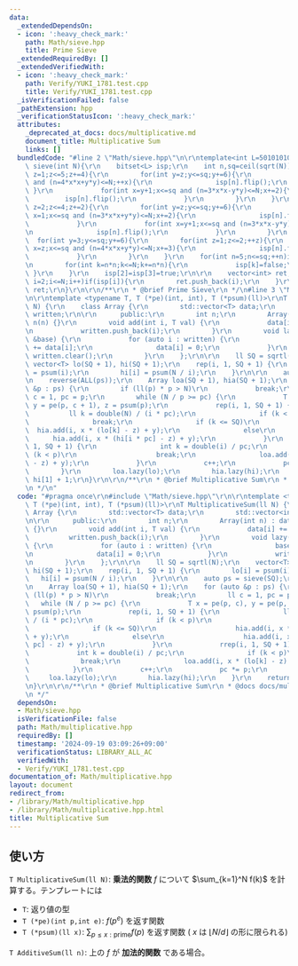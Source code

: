 ```yaml
---
data:
  _extendedDependsOn:
  - icon: ':heavy_check_mark:'
    path: Math/sieve.hpp
    title: Prime Sieve
  _extendedRequiredBy: []
  _extendedVerifiedWith:
  - icon: ':heavy_check_mark:'
    path: Verify/YUKI_1781.test.cpp
    title: Verify/YUKI_1781.test.cpp
  _isVerificationFailed: false
  _pathExtension: hpp
  _verificationStatusIcon: ':heavy_check_mark:'
  attributes:
    _deprecated_at_docs: docs/multiplicative.md
    document_title: Multiplicative Sum
    links: []
  bundledCode: "#line 2 \"Math/sieve.hpp\"\n\r\ntemplate<int L=50101010>vector<int>\
    \ sieve(int N){\r\n    bitset<L> isp;\r\n    int n,sq=ceil(sqrt(N));\r\n    for(int\
    \ z=1;z<=5;z+=4){\r\n        for(int y=z;y<=sq;y+=6){\r\n            for(int x=1;x<=sq\
    \ and (n=4*x*x+y*y)<=N;++x){\r\n                isp[n].flip();\r\n           \
    \ }\r\n            for(int x=y+1;x<=sq and (n=3*x*x-y*y)<=N;x+=2){\r\n       \
    \         isp[n].flip();\r\n            }\r\n        }\r\n    }\r\n    for(int\
    \ z=2;z<=4;z+=2){\r\n        for(int y=z;y<=sq;y+=6){\r\n            for (int\
    \ x=1;x<=sq and (n=3*x*x+y*y)<=N;x+=2){\r\n                isp[n].flip();\r\n\
    \            }\r\n            for(int x=y+1;x<=sq and (n=3*x*x-y*y)<=N;x+=2){\r\
    \n                isp[n].flip();\r\n            }\r\n        }\r\n    }\r\n  \
    \  for(int y=3;y<=sq;y+=6){\r\n        for(int z=1;z<=2;++z){\r\n            for(int\
    \ x=z;x<=sq and (n=4*x*x+y*y)<=N;x+=3){\r\n                isp[n].flip();\r\n\
    \            }\r\n        }\r\n    }\r\n    for(int n=5;n<=sq;++n)if(isp[n]){\r\
    \n        for(int k=n*n;k<=N;k+=n*n){\r\n            isp[k]=false;\r\n       \
    \ }\r\n    }\r\n    isp[2]=isp[3]=true;\r\n\r\n    vector<int> ret;\r\n    for(int\
    \ i=2;i<=N;i++)if(isp[i]){\r\n        ret.push_back(i);\r\n    }\r\n    return\
    \ ret;\r\n}\r\n\r\n/**\r\n * @brief Prime Sieve\r\n */\n#line 3 \"Math/multiplicative.hpp\"\
    \n\r\ntemplate <typename T, T (*pe)(int, int), T (*psum)(ll)>\r\nT MultiplicativeSum(ll\
    \ N) {\r\n    class Array {\r\n        std::vector<T> data;\r\n        std::vector<int>\
    \ written;\r\n\r\n      public:\r\n        int n;\r\n        Array(int n) : data(n),\
    \ n(n) {}\r\n        void add(int i, T val) {\r\n            data[i] += val;\r\
    \n            written.push_back(i);\r\n        }\r\n        void lazy(vector<T>\
    \ &base) {\r\n            for (auto i : written) {\r\n                base[i]\
    \ += data[i];\r\n                data[i] = 0;\r\n            }\r\n           \
    \ written.clear();\r\n        }\r\n    };\r\n\r\n    ll SQ = sqrtl(N);\r\n   \
    \ vector<T> lo(SQ + 1), hi(SQ + 1);\r\n    rep(i, 1, SQ + 1) {\r\n        lo[i]\
    \ = psum(i);\r\n        hi[i] = psum(N / i);\r\n    }\r\n\r\n    auto ps = sieve(SQ);\r\
    \n    reverse(ALL(ps));\r\n    Array loa(SQ + 1), hia(SQ + 1);\r\n    for (auto\
    \ &p : ps) {\r\n        if (ll(p) * p > N)\r\n            break;\r\n        ll\
    \ c = 1, pc = p;\r\n        while (N / p >= pc) {\r\n            T x = pe(p, c),\
    \ y = pe(p, c + 1), z = psum(p);\r\n            rep(i, 1, SQ + 1) {\r\n      \
    \          ll k = double(N) / (i * pc);\r\n                if (k < p)\r\n    \
    \                break;\r\n                if (k <= SQ)\r\n                  \
    \  hia.add(i, x * (lo[k] - z) + y);\r\n                else\r\n              \
    \      hia.add(i, x * (hi[i * pc] - z) + y);\r\n            }\r\n            rrep(i,\
    \ 1, SQ + 1) {\r\n                int k = double(i) / pc;\r\n                if\
    \ (k < p)\r\n                    break;\r\n                loa.add(i, x * (lo[k]\
    \ - z) + y);\r\n            }\r\n            c++;\r\n            pc *= p;\r\n\
    \        }\r\n        loa.lazy(lo);\r\n        hia.lazy(hi);\r\n    }\r\n    return\
    \ hi[1] + 1;\r\n}\r\n\r\n/**\r\n * @brief Multiplicative Sum\r\n * @docs docs/multiplicative.md\r\
    \n */\n"
  code: "#pragma once\r\n#include \"Math/sieve.hpp\"\r\n\r\ntemplate <typename T,\
    \ T (*pe)(int, int), T (*psum)(ll)>\r\nT MultiplicativeSum(ll N) {\r\n    class\
    \ Array {\r\n        std::vector<T> data;\r\n        std::vector<int> written;\r\
    \n\r\n      public:\r\n        int n;\r\n        Array(int n) : data(n), n(n)\
    \ {}\r\n        void add(int i, T val) {\r\n            data[i] += val;\r\n  \
    \          written.push_back(i);\r\n        }\r\n        void lazy(vector<T> &base)\
    \ {\r\n            for (auto i : written) {\r\n                base[i] += data[i];\r\
    \n                data[i] = 0;\r\n            }\r\n            written.clear();\r\
    \n        }\r\n    };\r\n\r\n    ll SQ = sqrtl(N);\r\n    vector<T> lo(SQ + 1),\
    \ hi(SQ + 1);\r\n    rep(i, 1, SQ + 1) {\r\n        lo[i] = psum(i);\r\n     \
    \   hi[i] = psum(N / i);\r\n    }\r\n\r\n    auto ps = sieve(SQ);\r\n    reverse(ALL(ps));\r\
    \n    Array loa(SQ + 1), hia(SQ + 1);\r\n    for (auto &p : ps) {\r\n        if\
    \ (ll(p) * p > N)\r\n            break;\r\n        ll c = 1, pc = p;\r\n     \
    \   while (N / p >= pc) {\r\n            T x = pe(p, c), y = pe(p, c + 1), z =\
    \ psum(p);\r\n            rep(i, 1, SQ + 1) {\r\n                ll k = double(N)\
    \ / (i * pc);\r\n                if (k < p)\r\n                    break;\r\n\
    \                if (k <= SQ)\r\n                    hia.add(i, x * (lo[k] - z)\
    \ + y);\r\n                else\r\n                    hia.add(i, x * (hi[i *\
    \ pc] - z) + y);\r\n            }\r\n            rrep(i, 1, SQ + 1) {\r\n    \
    \            int k = double(i) / pc;\r\n                if (k < p)\r\n       \
    \             break;\r\n                loa.add(i, x * (lo[k] - z) + y);\r\n \
    \           }\r\n            c++;\r\n            pc *= p;\r\n        }\r\n   \
    \     loa.lazy(lo);\r\n        hia.lazy(hi);\r\n    }\r\n    return hi[1] + 1;\r\
    \n}\r\n\r\n/**\r\n * @brief Multiplicative Sum\r\n * @docs docs/multiplicative.md\r\
    \n */"
  dependsOn:
  - Math/sieve.hpp
  isVerificationFile: false
  path: Math/multiplicative.hpp
  requiredBy: []
  timestamp: '2024-09-19 03:09:26+09:00'
  verificationStatus: LIBRARY_ALL_AC
  verifiedWith:
  - Verify/YUKI_1781.test.cpp
documentation_of: Math/multiplicative.hpp
layout: document
redirect_from:
- /library/Math/multiplicative.hpp
- /library/Math/multiplicative.hpp.html
title: Multiplicative Sum
---
```

## 使い方

`T MultiplicativeSum(ll N)`: **乗法的関数** $f$ について $\sum_{k=1}^N f(k)$ を計算する。テンプレートには
* `T`: 返り値の型
* `T (*pe)(int p,int e)`: $f(p^e)$ を返す関数
* `T (*psum)(ll x)`: $\sum_{p \leq x:\mbox{prime}} f(p)$ を返す関数 ( $x$ は $\lfloor N/d \rfloor$ の形に限られる)

`T AdditiveSum(ll n)`: 上の $f$ が **加法的関数** である場合。
